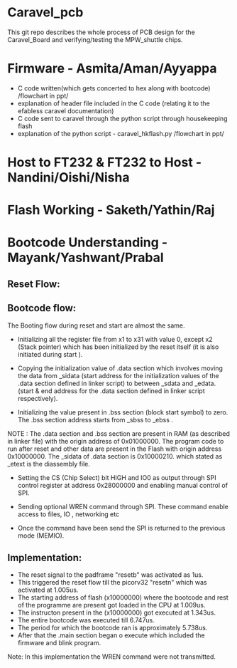 # Caravel_pcb

This git repo describes the whole process of PCB design for the Caravel_Board and verifying/testing the MPW_shuttle chips. <br>

# Firmware - Asmita/Aman/Ayyappa
- C code written(which gets concerted to hex along with bootcode) /flowchart in ppt/
- explanation of header file included in the C code (relating it to the efabless caravel documentation)
- C code sent to caravel through the python script through housekeeping flash
- explanation of the python script - caravel_hkflash.py /flowchart in ppt/


# Host to FT232 & FT232 to Host - Nandini/Oishi/Nisha

# Flash Working - Saketh/Yathin/Raj

# Bootcode Understanding - Mayank/Yashwant/Prabal

## Reset Flow:


## Bootcode flow:

The Booting flow during reset and start are almost the same.

- Initializing all the register file from x1 to x31 with value 0, except x2 (Stack pointer) which has been initialized by the reset itself (it is also initiated during start ).

- Copying the initialization value of .data section which involves moving the data from _sidata (start address for the initialization values of the .data section defined in linker script) to between  _sdata and _edata. (start & end address for the .data section defined in linker script respectively).

- Initializing the value present in .bss section (block start symbol) to zero. The .bss section address starts from _sbss to _ebss . 

NOTE : The .data section and .bss section are present in RAM (as described in linker file) with the origin address of 0x01000000. 
       The program code to run after reset and other data are present in the Flash with origin address 0x10000000. 
       The _sidata of .data section is 0x10000210. which stated as _etext is the diassembly file. 

- Setting the CS (Chip Select) bit HIGH and IO0 as output through SPI control register at address 0x28000000 and enabling manual control of SPI.

- Sending optional WREN command through SPI. These command enable access to files, IO , networking etc

- Once the command have been send the SPI is returned to the previous mode (MEMIO). 

## Implementation: 

- The reset signal to the padframe "resetb" was activated as 1us. 
- This triggered the reset flow till the picorv32 "resetn" which was activated at 1.005us.
- The starting address of flash (x10000000) where the bootcode and rest of the programme are present got loaded in the CPU at 1.009us. 
- The instructon present in the (x10000000) got executed at 1.343us. 
- The entire bootcode was executed till 6.747us.
- The period for which the bootcode ran is approximately 5.738us.
- After that the .main section began o execute which included the firmware and blink program.

Note: 
In this implementation the WREN command were not transmitted. 


